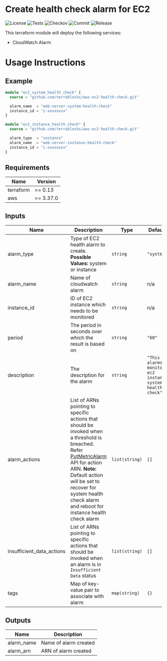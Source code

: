 # Create health check alarm for EC2

![License](https://img.shields.io/github/license/terrablocks/aws-ec2-health-check?style=for-the-badge) ![Tests](https://img.shields.io/github/workflow/status/terrablocks/aws-ec2-health-check/tests/main?label=Test&style=for-the-badge) ![Checkov](https://img.shields.io/github/workflow/status/terrablocks/aws-ec2-health-check/checkov/main?label=Checkov&style=for-the-badge) ![Commit](https://img.shields.io/github/last-commit/terrablocks/aws-ec2-health-check?style=for-the-badge) ![Release](https://img.shields.io/github/v/release/terrablocks/aws-ec2-health-check?style=for-the-badge)

This terraform module will deploy the following services:
- CloudWatch Alarm

# Usage Instructions
## Example
```terraform
module "ec2_system_health_check" {
  source = "github.com/terrablocks/aws-ec2-health-check.git"

  alarm_name  = "web-server-system-health-check"
  instance_id = "i-xxxxxxxx"
}

module "ec2_instance_health_check" {
  source = "github.com/terrablocks/aws-ec2-health-check.git"

  alarm_type  = "instance"
  alarm_name  = "web-server-instance-health-check"
  instance_id = "i-xxxxxxxx"
}
```

## Requirements

| Name | Version |
|------|---------|
| terraform | >= 0.13 |
| aws | >= 3.37.0 |

## Inputs

| Name | Description | Type | Default | Required |
|------|-------------|------|---------|:--------:|
| alarm_type | Type of EC2 health alarm to create. **Possible Values:** system or instance | `string` | `"system"` | no |
| alarm_name | Name of cloudwatch alarm | `string` | n/a | yes |
| instance_id | ID of EC2 instance which needs to be monitored | `string` | n/a | yes |
| period | The period in seconds over which the result is based on | `string` | `"60"` | no |
| description | The description for the alarm | `string` | `"This alarms monitors ec2 instance system health check"` | no |
| alarm_actions | List of ARNs pointing to specific actions that should be invoked when a threshold is breached. Refer [PutMetricAlarm](https://docs.aws.amazon.com/AmazonCloudWatch/latest/APIReference/API_PutMetricAlarm.html) API for action ARN. **Note:** Default action will be set to recover for system health check alarm and reboot for instance health check alarm | `list(string)` | `[]` | no |
| insufficient_data_actions | List of ARNs pointing to specific actions that should be invoked when an alarm is in `Insufficient Data` status | `list(string)` | `[]` | no |
| tags | Map of key-value pair to associate with alarm | `map(string)` | `{}` | no |

## Outputs

| Name | Description |
|------|-------------|
| alarm_name | Name of alarm created |
| alarm_arn | ARN of alarm created |
